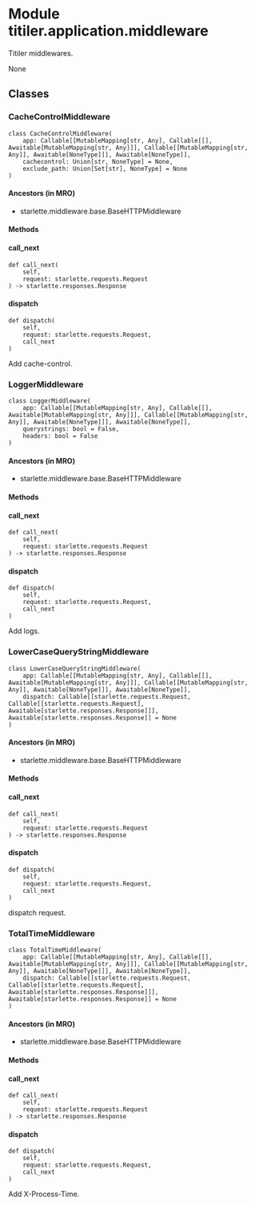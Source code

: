 # Module titiler.application.middleware

Titiler middlewares.

None

## Classes

### CacheControlMiddleware

```python3
class CacheControlMiddleware(
    app: Callable[[MutableMapping[str, Any], Callable[[], Awaitable[MutableMapping[str, Any]]], Callable[[MutableMapping[str, Any]], Awaitable[NoneType]]], Awaitable[NoneType]],
    cachecontrol: Union[str, NoneType] = None,
    exclude_path: Union[Set[str], NoneType] = None
)
```

#### Ancestors (in MRO)

* starlette.middleware.base.BaseHTTPMiddleware

#### Methods

    
#### call_next

```python3
def call_next(
    self,
    request: starlette.requests.Request
) -> starlette.responses.Response
```

    

    
#### dispatch

```python3
def dispatch(
    self,
    request: starlette.requests.Request,
    call_next
)
```

    
Add cache-control.

### LoggerMiddleware

```python3
class LoggerMiddleware(
    app: Callable[[MutableMapping[str, Any], Callable[[], Awaitable[MutableMapping[str, Any]]], Callable[[MutableMapping[str, Any]], Awaitable[NoneType]]], Awaitable[NoneType]],
    querystrings: bool = False,
    headers: bool = False
)
```

#### Ancestors (in MRO)

* starlette.middleware.base.BaseHTTPMiddleware

#### Methods

    
#### call_next

```python3
def call_next(
    self,
    request: starlette.requests.Request
) -> starlette.responses.Response
```

    

    
#### dispatch

```python3
def dispatch(
    self,
    request: starlette.requests.Request,
    call_next
)
```

    
Add logs.

### LowerCaseQueryStringMiddleware

```python3
class LowerCaseQueryStringMiddleware(
    app: Callable[[MutableMapping[str, Any], Callable[[], Awaitable[MutableMapping[str, Any]]], Callable[[MutableMapping[str, Any]], Awaitable[NoneType]]], Awaitable[NoneType]],
    dispatch: Callable[[starlette.requests.Request, Callable[[starlette.requests.Request], Awaitable[starlette.responses.Response]]], Awaitable[starlette.responses.Response]] = None
)
```

#### Ancestors (in MRO)

* starlette.middleware.base.BaseHTTPMiddleware

#### Methods

    
#### call_next

```python3
def call_next(
    self,
    request: starlette.requests.Request
) -> starlette.responses.Response
```

    

    
#### dispatch

```python3
def dispatch(
    self,
    request: starlette.requests.Request,
    call_next
)
```

    
dispatch request.

### TotalTimeMiddleware

```python3
class TotalTimeMiddleware(
    app: Callable[[MutableMapping[str, Any], Callable[[], Awaitable[MutableMapping[str, Any]]], Callable[[MutableMapping[str, Any]], Awaitable[NoneType]]], Awaitable[NoneType]],
    dispatch: Callable[[starlette.requests.Request, Callable[[starlette.requests.Request], Awaitable[starlette.responses.Response]]], Awaitable[starlette.responses.Response]] = None
)
```

#### Ancestors (in MRO)

* starlette.middleware.base.BaseHTTPMiddleware

#### Methods

    
#### call_next

```python3
def call_next(
    self,
    request: starlette.requests.Request
) -> starlette.responses.Response
```

    

    
#### dispatch

```python3
def dispatch(
    self,
    request: starlette.requests.Request,
    call_next
)
```

    
Add X-Process-Time.